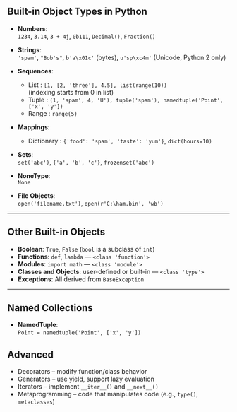 ##  Built-in Object Types in Python

- **Numbers**:  
  `1234`, `3.14`, `3 + 4j`, `0b111`, `Decimal()`, `Fraction()`

- **Strings**:  
  `'spam'`, `"Bob's"`, `b'a\x01c'` (bytes), `u'sp\xc4m'` (Unicode, Python 2 only)

- **Sequences**:  
  - List : `[1, [2, 'three'], 4.5], list(range(10))`
  <br/> (indexing starts from 0 in list)
  - Tuple : `(1, 'spam', 4, 'U'), tuple('spam'), namedtuple('Point', ['x', 'y'])`
  - Range : `range(5)`

- **Mappings**:  
  - Dictionary : `{'food': 'spam', 'taste': 'yum'}`, `dict(hours=10)`

- **Sets**:  
  `set('abc')`, `{'a', 'b', 'c'}`, `frozenset('abc')`

- **NoneType**:  
  `None`

- **File Objects**:  
  `open('filename.txt')`, `open(r'C:\ham.bin', 'wb')`

---

##  Other Built-in Objects

- **Boolean**: `True`, `False` (`bool` is a subclass of `int`)
- **Functions**: `def`, `lambda` — `<class 'function'>`
- **Modules**: `import math` — `<class 'module'>`
- **Classes and Objects**: user-defined or built-in — `<class 'type'>`
- **Exceptions**: All derived from `BaseException`

---

##  Named Collections

- **NamedTuple**:  
`Point = namedtuple('Point', ['x', 'y'])`

## Advanced 

- Decorators – modify function/class behavior
- Generators – use yield, support lazy evaluation
- Iterators – implement `__iter__()` and `__next__()`
- Metaprogramming – code that manipulates code (e.g., `type()`, `metaclasses`)



















